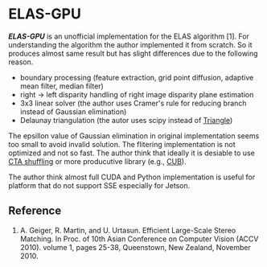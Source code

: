 # ELAS-GPU
***ELAS-GPU*** is an unofficial implementation for the ELAS algorithm [1].
For understanding the algorithm the author implemented it from scratch. So it produces almost same result but has slight differences due to the following reason.
* boundary processing (feature extraction, grid point diffusion, adaptive mean filter, median filter)
* right -> left disparity handling of right image disparity plane estimation
* 3x3 linear solver (the author uses Cramer's rule for reducing branch instead of Gaussian elimination)
* Delaunay triangulation (the autor uses scipy instead of [Triangle](http://www.cs.cmu.edu/~quake/triangle.html ))

The epsillon value of Gaussian elimination in original implementation seems too small to avoid invalid solution.
The flitering implementation is not optimized and not so fast. The author think that ideally it is desiable to use [CTA shuffling](https://developer.nvidia.com/blog/cooperative-groups/) or more producutive library (e.g., [CUB](https://nvlabs.github.io/cub/)).

The author think almost full CUDA and Python implementation is useful for platform that do not support SSE especially for Jetson.

## Reference
1. A. Geiger, R. Martin, and U. Urtasun. Efficient Large-Scale Stereo Matching. In Proc. of 10th Asian Conference on Computer Vision (ACCV 2010). volume 1, pages 25-38, Queenstown, New Zealand, November 2010.